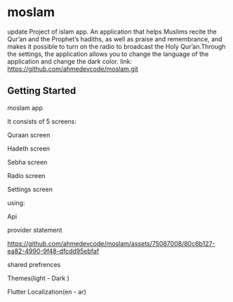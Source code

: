 # moslam

update Project of islam app.
An application that helps Muslims recite the Qur’an and the Prophet’s hadiths, as well as praise and remembrance, and makes it possible to turn on the radio to broadcast the Holy Qur’an.Through the settings, the application allows you to change the language of the application and change the dark color.
 link: https://github.com/ahmedevcode/moslam.git

## Getting Started

moslam app

It consists of 5 screens:

Quraan screen

Hadeth screen

Sebha screen

Radio screen

Settings screen

using:

Api

provider statement



https://github.com/ahmedevcode/moslam/assets/75087008/80c6b127-ea82-4990-9f48-dfcdd95ebfaf







shared prefrences

Themes(light - Dark )

Flutter Localization(en - ar)
